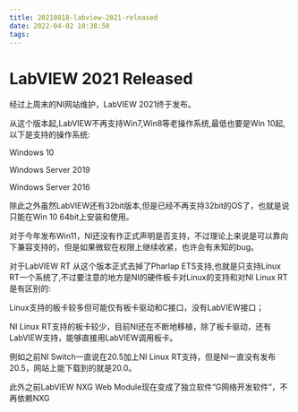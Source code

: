 ```yaml
---
title: 20210818-labview-2021-released
date: 2022-04-02 10:38:50
tags:
---
```

# LabVIEW 2021 Released

经过上周末的NI网站维护，LabVIEW 2021终于发布。

从这个版本起,LabVIEW不再支持Win7,Win8等老操作系统,最低也要是Win 10起,以下是支持的操作系统:

Windows 10

Windows Server 2019

Windows Server 2016

除此之外虽然LabVIEW还有32bit版本,但是已经不再支持32bit的OS了，也就是说只能在Win 10 64bit上安装和使用。

对于今年发布Win11，NI还没有作正式声明是否支持，不过理论上来说是可以靠向下兼容支持的，但是如果微软在权限上继续收紧，也许会有未知的bug。

对于LabVIEW RT 从这个版本正式去掉了Pharlap ETS支持,也就是只支持Linux RT一个系统了,不过要注意的地方是NI的硬件板卡对Linux的支持和对NI Linux RT是有区别的:

Linux支持的板卡较多但可能仅有板卡驱动和C接口，没有LabVIEW接口；

NI Linux RT支持的板卡较少，目前NI还在不断地移植，除了板卡驱动，还有LabVIEW支持，能够直接用LabVIEW调用板卡。

例如之前NI Switch一直说在20.5加上NI Linux RT支持，但是NI一直没有发布20.5，网站上能下载到的就是20.0。

此外之前LabVIEW NXG Web Module现在变成了独立软件“G​网络​开发​软件”，不再依赖NXG